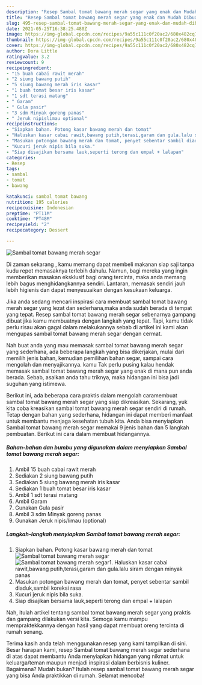 ```yaml
---
description: "Resep Sambal tomat bawang merah segar yang enak dan Mudah Dibuat"
title: "Resep Sambal tomat bawang merah segar yang enak dan Mudah Dibuat"
slug: 495-resep-sambal-tomat-bawang-merah-segar-yang-enak-dan-mudah-dibuat
date: 2021-05-25T16:38:25.480Z
image: https://img-global.cpcdn.com/recipes/9a55c111c0f20ac2/680x482cq70/sambal-tomat-bawang-merah-segar-foto-resep-utama.jpg
thumbnail: https://img-global.cpcdn.com/recipes/9a55c111c0f20ac2/680x482cq70/sambal-tomat-bawang-merah-segar-foto-resep-utama.jpg
cover: https://img-global.cpcdn.com/recipes/9a55c111c0f20ac2/680x482cq70/sambal-tomat-bawang-merah-segar-foto-resep-utama.jpg
author: Dora Little
ratingvalue: 3.2
reviewcount: 9
recipeingredient:
- "15 buah cabai rawit merah"
- "2 siung bawang putih"
- "5 siung bawang merah iris kasar"
- "1 buah tomat besar iris kasar"
- "1 sdt terasi matang"
- " Garam"
- " Gula pasir"
- "3 sdm Minyak goreng panas"
- " Jeruk nipislimau optional"
recipeinstructions:
- "Siapkan bahan. Potong kasar bawang merah dan tomat"
- "Haluskan kasar cabai rawit,bawang putih,terasi,garam dan gula.lalu siram dengan minyak panas"
- "Masukan potongan bawang merah dan tomat, penyet sebentar sambil diaduk,sambil koreksi rasa"
- "Kucuri jeruk nipis bila suka."
- "Siap disajikan bersama lauk,seperti terong dan empal + lalapan"
categories:
- Resep
tags:
- sambal
- tomat
- bawang

katakunci: sambal tomat bawang 
nutrition: 195 calories
recipecuisine: Indonesian
preptime: "PT11M"
cooktime: "PT48M"
recipeyield: "2"
recipecategory: Dessert

---
```



![Sambal tomat bawang merah segar](https://img-global.cpcdn.com/recipes/9a55c111c0f20ac2/680x482cq70/sambal-tomat-bawang-merah-segar-foto-resep-utama.jpg)

Di zaman  sekarang , kamu memang dapat membeli makanan siap saji tanpa kudu repot memasaknya terlebih dahulu. Namun, bagi mereka yang ingin memberikan masakan eksklusif bagi orang tercinta, maka anda memang lebih bagus menghidangkannya sendiri. Lantaran, memasak sendiri jauh lebih higienis dan dapat menyesuaikan dengan kesukaan keluarga.

Jika anda sedang mencari inspirasi cara membuat sambal tomat bawang merah segar yang lezat dan sederhana,maka anda sudah berada di tempat yang tepat. Resep sambal tomat bawang merah segar  sebenarnya gampang dibuat jika kamu membuatnya dengan langkah yang tepat. Tapi, kamu tidak perlu risau akan gagal dalam melakukannya 
sebab di artikel ini kami akan mengupas sambal tomat bawang merah segar dengan cermat.  



Nah buat anda yang mau memasak sambal tomat bawang merah segar yang sederhana, ada beberapa langkah yang bisa dikerjakan, mulai dari memilih jenis bahan, kemudian pemilihan bahan segar, sampai cara mengolah dan menyajikannya. kamu Tak perlu pusing kalau hendak memasak sambal tomat bawang merah segar yang enak di mana pun anda berada. Sebab, asalkan anda  tahu triknya, maka hidangan ini bisa jadi suguhan yang istimewa.

Berikut ini, ada beberapa cara praktis  dalam mengolah caramembuat sambal tomat bawang merah segar yang siap dikreasikan. Sekarang, yuk kita coba kreasikan sambal tomat bawang merah segar sendiri di rumah. Tetap dengan bahan yang sederhana, hidangan ini dapat memberi manfaat untuk membantu menjaga kesehatan tubuh kita. Anda bisa menyiapkan Sambal tomat bawang merah segar memakai 9 jenis bahan dan 5 langkah pembuatan. Berikut ini cara dalam membuat hidangannya.

<!--inarticleads1-->

##### Bahan-bahan dan bumbu yang digunakan dalam menyiapkan Sambal tomat bawang merah segar:

1. Ambil 15 buah cabai rawit merah
1. Sediakan 2 siung bawang putih
1. Sediakan 5 siung bawang merah iris kasar
1. Sediakan 1 buah tomat besar iris kasar
1. Ambil 1 sdt terasi matang
1. Ambil  Garam
1. Gunakan  Gula pasir
1. Ambil 3 sdm Minyak goreng panas
1. Gunakan  Jeruk nipis/limau (optional)




<!--inarticleads2-->

##### Langkah-langkah menyiapkan Sambal tomat bawang merah segar:

1. Siapkan bahan. Potong kasar bawang merah dan tomat
<img src="https://img-global.cpcdn.com/steps/028ef802dbb24dce/160x128cq70/sambal-tomat-bawang-merah-segar-langkah-memasak-1-foto.jpg" alt="Sambal tomat bawang merah segar"><img src="https://img-global.cpcdn.com/steps/90ac96eb1af434e4/160x128cq70/sambal-tomat-bawang-merah-segar-langkah-memasak-1-foto.jpg" alt="Sambal tomat bawang merah segar">1. Haluskan kasar cabai rawit,bawang putih,terasi,garam dan gula.lalu siram dengan minyak panas
1. Masukan potongan bawang merah dan tomat, penyet sebentar sambil diaduk,sambil koreksi rasa
1. Kucuri jeruk nipis bila suka.
1. Siap disajikan bersama lauk,seperti terong dan empal + lalapan




Nah, itulah artikel tentang  sambal tomat bawang merah segar  yang praktis dan gampang dilakukan versi kita. Semoga kamu mampu mempraktekkannya dengan hasil yang dapat membuat oreng tercinta di rumah senang. 

Terima kasih anda telah menggunakan resep yang kami tampilkan di sini. Besar harapan kami, resep  Sambal tomat bawang merah segar sederhana di atas dapat membantu Anda menyiapkan hidangan yang nikmat untuk keluarga/teman maupun menjadi inspirasi dalam berbisnis kuliner. Bagaimana? Mudah bukan? Itulah resep sambal tomat bawang merah segar yang bisa Anda praktikkan di rumah. Selamat mencoba!

